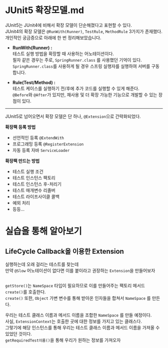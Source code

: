 # JUnit5 확장모델.md   
              
JUnit5는 JUnit4에 비해서 확장 모델이 단순해졌다고 표현할 수 있다.              
JUnit4의 확장 모델은 `@RunWith(Runner)`, `TestRule`, `MethodRule` 3가지가 존재했다.      
개인적인 궁금증으로 아래에 한 번 정리해보았습니다.   

* **RunWith(Runner) :**   
테스트 실행 방법을 확장할 때 사용하는 어노테이션이다.            
필자 같은 경우는 주로, `SpringRunner.class` 를 사용했던 기억이 있다.             
`SpringRunner.class`를 사용하게 될 경우 스프링 실행자를 실행하여 서버를 구동합니다.           
        
* **Rule(Test/Method) :**   
테스트 케이스를 실행하기 전/후에 추가 코드를 실행할 수 있게 해준다.       
`@Before`와 `@After`가 있지만, 재사용 및 더 확장 가능한 기능으로 개발할 수 있는 장점이 있다.       

____ 
        
JUnit5로 넘어오면서 확장 모델은 단 하나, `@Extension`으로 간략화되었다.    
   
**확장팩 등록 방법**     
* 선언적인 등록 `@ExtendWith`          
* 프로그래밍 등록 `@RegisterExtension`     
* 자동 등록 자바 `ServiceLoader`      
     
**확장팩 만드는 방법**   
* 테스트 실행 조건     
* 테스트 인스턴스 팩토리   
* 테스트 인스턴스 후-처리기    
* 테스트 매개변수 리졸버     
* 테스트 라이프사이클 콜백    
* 예외 처리     
* 등등...    

# 실습을 통해 알아보기  
## LifeCycle Callback을 이용한 Extension    
   
실행하는데 오래 걸리는 테스트를 찾는데       
만약 `@Slow` 어노테이션이 없다면 이를 붙이라고 권장하는 `Extension`을 만들어보자    

```java

```
`getStore()`는 `NameSpace` 타입이 필요하므로 이를 만들어주는 팩토리 메서드 `create()`를 호출한다.     
`create()` 또한, `Object` 가변 변수를 통해 받아온 인자들을 합쳐서 `NameSpace` 를 만든다.      
        
우리는 테스트 클래스 이름과 메서드 이름을 조합한 `NameSpace` 를 만들 예정이다.      
사실, `ExtensionContext`는 호출한 곳에 대한 정보를 가지고 있는 클래스다.       
그렇기에 해당 인스턴스를 통해 우리는 테스트 클래스 이름과 메서드 이름을 가져올 수 있었던 것이다.       
`getRequiredTest이름()`을 통해 우리가 원하는 정보를 가져오자        
     
